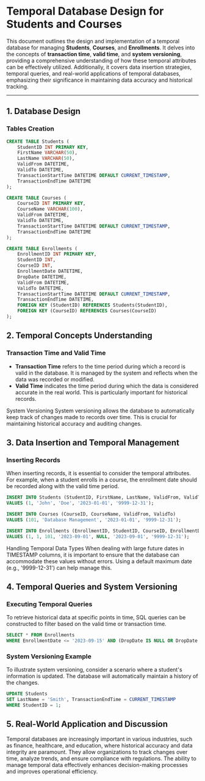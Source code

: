 # Temporal Database Design for Students and Courses

This document outlines the design and implementation of a temporal database for managing **Students**, **Courses**, and **Enrollments**. It delves into the concepts of **transaction time**, **valid time**, and **system versioning**, providing a comprehensive understanding of how these temporal attributes can be effectively utilized. Additionally, it covers data insertion strategies, temporal queries, and real-world applications of temporal databases, emphasizing their significance in maintaining data accuracy and historical tracking.

---

## 1. Database Design

### Tables Creation

```sql
CREATE TABLE Students (
    StudentID INT PRIMARY KEY,
    FirstName VARCHAR(50),
    LastName VARCHAR(50),
    ValidFrom DATETIME,
    ValidTo DATETIME,
    TransactionStartTime DATETIME DEFAULT CURRENT_TIMESTAMP,
    TransactionEndTime DATETIME
);

CREATE TABLE Courses (
    CourseID INT PRIMARY KEY,
    CourseName VARCHAR(100),
    ValidFrom DATETIME,
    ValidTo DATETIME,
    TransactionStartTime DATETIME DEFAULT CURRENT_TIMESTAMP,
    TransactionEndTime DATETIME
);

CREATE TABLE Enrollments (
    EnrollmentID INT PRIMARY KEY,
    StudentID INT,
    CourseID INT,
    EnrollmentDate DATETIME,
    DropDate DATETIME,
    ValidFrom DATETIME,
    ValidTo DATETIME,
    TransactionStartTime DATETIME DEFAULT CURRENT_TIMESTAMP,
    TransactionEndTime DATETIME,
    FOREIGN KEY (StudentID) REFERENCES Students(StudentID),
    FOREIGN KEY (CourseID) REFERENCES Courses(CourseID)
);
```
## 2. Temporal Concepts Understanding

### Transaction Time and Valid Time
   - **Transaction Time** refers to the time period during which a record is valid in the database. It is managed by the system and reflects when the data was recorded or modified.
   - **Valid Time** indicates the time period during which the data is considered accurate in the real world. This is particularly important for historical records.

System Versioning
System versioning allows the database to automatically keep track of changes made to records over time. This is crucial for maintaining historical accuracy and auditing changes.

## 3. Data Insertion and Temporal Management
### Inserting Records
When inserting records, it is essential to consider the temporal attributes. For example, when a student enrolls in a course, the enrollment date should be recorded along with the valid time period.

```sql
INSERT INTO Students (StudentID, FirstName, LastName, ValidFrom, ValidTo)
VALUES (1, 'John', 'Doe', '2023-01-01', '9999-12-31');

INSERT INTO Courses (CourseID, CourseName, ValidFrom, ValidTo)
VALUES (101, 'Database Management', '2023-01-01', '9999-12-31');

INSERT INTO Enrollments (EnrollmentID, StudentID, CourseID, EnrollmentDate, DropDate, ValidFrom, ValidTo)
VALUES (1, 1, 101, '2023-09-01', NULL, '2023-09-01', '9999-12-31');

```
Handling Temporal Data Types
When dealing with large future dates in TIMESTAMP columns, it is important to ensure that the database can accommodate these values without errors. 
Using a default maximum date (e.g., '9999-12-31') can help manage this.

## 4. Temporal Queries and System Versioning
### Executing Temporal Queries
To retrieve historical data at specific points in time, SQL queries can be constructed to filter based on the valid time or transaction time.

```sql
SELECT * FROM Enrollments
WHERE EnrollmentDate <= '2023-09-15' AND (DropDate IS NULL OR DropDate > '2023-09-15');

```
### System Versioning Example
To illustrate system versioning, consider a scenario where a student's information is updated. The database will automatically maintain a history of the changes.

```sql
UPDATE Students
SET LastName = 'Smith', TransactionEndTime = CURRENT_TIMESTAMP
WHERE StudentID = 1;

```

## 5. Real-World Application and Discussion
Temporal databases are increasingly important in various industries, such as finance, healthcare, and education, where historical accuracy and data integrity are paramount. 
They allow organizations to track changes over time, analyze trends, and ensure compliance with regulations. The ability to manage temporal data effectively enhances decision-making processes and improves operational efficiency.



